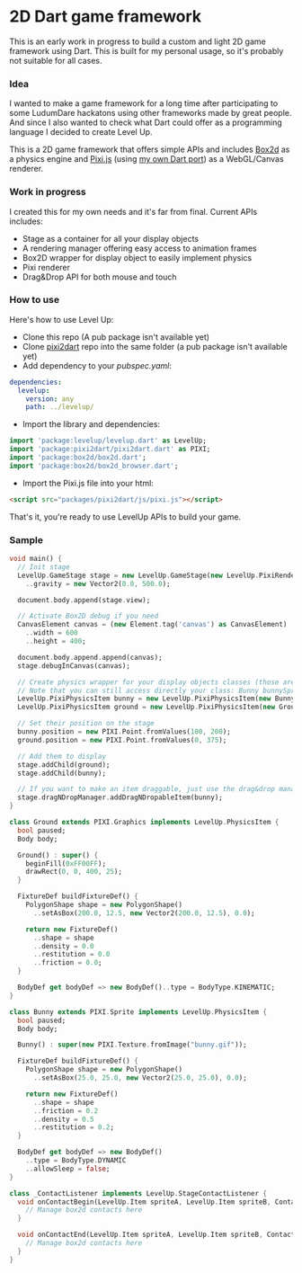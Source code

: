 # 2D Dart game framework

This is an early work in progress to build a custom and light 2D game framework using Dart. This is built for my personal usage, so it's probably not suitable for all cases.

### Idea

I wanted to make a game framework for a long time after participating to some LudumDare hackatons using other frameworks made by great people. And since I also wanted to check what Dart could offer as a programming language I decided to create Level Up.

This is a 2D game framework that offers simple APIs and includes [Box2d](http://box2d.org/) as a physics engine and [Pixi.js](http://www.pixijs.com/) (using [my own Dart port](https://github.com/benoitletondor/pixi2dart)) as a WebGL/Canvas renderer.

### Work in progress

I created this for my own needs and it's far from final. Current APIs includes:

- Stage as a container for all your display objects
- A rendering manager offering easy access to animation frames
- Box2D wrapper for display object to easily implement physics
- Pixi renderer
- Drag&Drop API for both mouse and touch

### How to use

Here's how to use Level Up:

- Clone this repo (A pub package isn't available yet)
- Clone [pixi2dart](https://github.com/benoitletondor/pixi2dart) repo into the same folder (a pub package isn't available yet)
- Add dependency to your _pubspec.yaml_:

```yaml
dependencies:
  levelup:
    version: any
    path: ../levelup/
```

- Import the library and dependencies:

```dart
import 'package:levelup/levelup.dart' as LevelUp;
import 'package:pixi2dart/pixi2dart.dart' as PIXI;
import 'package:box2d/box2d.dart';
import 'package:box2d/box2d_browser.dart';
```

- Import the Pixi.js file into your html:

```html
<script src="packages/pixi2dart/js/pixi.js"></script>
```

That's it, you're ready to use LevelUp APIs to build your game.

### Sample

```dart
void main() {
  // Init stage
  LevelUp.GameStage stage = new LevelUp.GameStage(new LevelUp.PixiRenderer(PIXI.autoDetectRenderer(600, 400)), new _ContactListener())
    ..gravity = new Vector2(0.0, 500.0);

  document.body.append(stage.view);

  // Activate Box2D debug if you need
  CanvasElement canvas = (new Element.tag('canvas') as CanvasElement)
    ..width = 600
    ..height = 400;

  document.body.append.append(canvas);
  stage.debugInCanvas(canvas);

  // Create physics wrapper for your display objects classes (those are physics enabled items, you can use _LevelUp.PixiItem_ if you don't want physics)
  // Note that you can still access directly your class: Bunny bunnySprite = bunny.item
  LevelUp.PixiPhysicsItem bunny = new LevelUp.PixiPhysicsItem(new Bunny()); 
  LevelUp.PixiPhysicsItem ground = new LevelUp.PixiPhysicsItem(new Ground());

  // Set their position on the stage
  bunny.position = new PIXI.Point.fromValues(100, 200);
  ground.position = new PIXI.Point.fromValues(0, 375);

  // Add them to display
  stage.addChild(ground);
  stage.addChild(bunny);

  // If you want to make an item draggable, just use the drag&drop manager
  stage.dragNDropManager.addDragNDropableItem(bunny);
}

class Ground extends PIXI.Graphics implements LevelUp.PhysicsItem {
  bool paused;
  Body body;

  Ground() : super() {
    beginFill(0xFF00FF);
    drawRect(0, 0, 400, 25);
  }

  FixtureDef buildFixtureDef() {
    PolygonShape shape = new PolygonShape()
      ..setAsBox(200.0, 12.5, new Vector2(200.0, 12.5), 0.0);

    return new FixtureDef()
      ..shape = shape
      ..density = 0.0
      ..restitution = 0.0
      ..friction = 0.0;
  }

  BodyDef get bodyDef => new BodyDef()..type = BodyType.KINEMATIC;
}

class Bunny extends PIXI.Sprite implements LevelUp.PhysicsItem {
  bool paused;
  Body body;

  Bunny() : super(new PIXI.Texture.fromImage("bunny.gif"));

  FixtureDef buildFixtureDef() {
    PolygonShape shape = new PolygonShape()
      ..setAsBox(25.0, 25.0, new Vector2(25.0, 25.0), 0.0);

    return new FixtureDef()
      ..shape = shape
      ..friction = 0.2
      ..density = 0.5
      ..restitution = 0.2;
  }

  BodyDef get bodyDef => new BodyDef()
    ..type = BodyType.DYNAMIC
    ..allowSleep = false;
}

class _ContactListener implements LevelUp.StageContactListener {
  void onContactBegin(LevelUp.Item spriteA, LevelUp.Item spriteB, Contact contact) {
  	// Manage box2d contacts here
  }

  void onContactEnd(LevelUp.Item spriteA, LevelUp.Item spriteB, Contact contact) {
  	// Manage box2d contacts here
  }
}

```